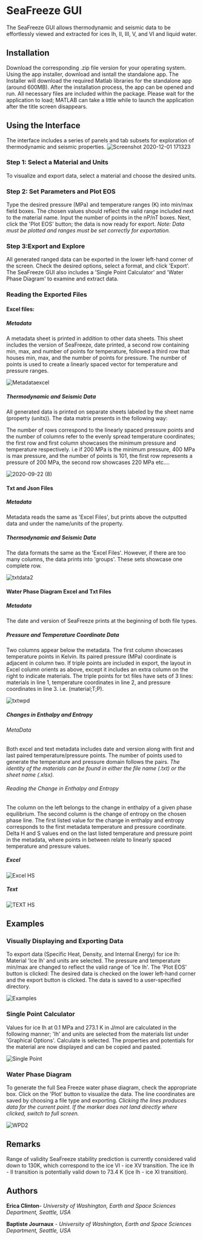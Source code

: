 # SeaFreeze GUI 
The SeaFreeze GUI allows thermodynamic and seismic data to be effortlessly viewed and extracted for ices Ih, II, III, V, and VI and liquid water.
## Installation 
Download the corresponding .zip file version for your operating system. Using the app installer, download and isntall the standalone app. The Installer will download the required Matlab libraries for the standalone app (around 600MB). After the installation process, the app can be opened and run. All necessary files are included within the package. 
Please wait for the application to load; MATLAB can take a little while to launch the application after the title screen disappears. 
## Using the Interface 
The interface includes a series of panels and tab subsets for exploration of thermodynamic and seismic properties. 
![Screenshot 2020-12-01 171323](https://user-images.githubusercontent.com/70338087/100821704-c89ac880-3405-11eb-94eb-d47613ee0f94.jpg)
### Step 1: Select a Material and Units
To visualize and export data, select a material and choose the desired units.
### Step 2: Set Parameters and Plot EOS 
Type the desired pressure (MPa) and temperature ranges (K) into min/max field boxes. The chosen values should reflect the valid range included next to the material name. Input the number of points in the nP/nT boxes. Next, click the 'Plot EOS' button; the data is now ready for export. 
*Note: Data must be plotted and ranges must be set correctly for exportation.* 
### Step 3:Export and Explore 
All generated ranged data can be exported in the lower left-hand corner of the screen. Check the desired options, select a format, and click 'Export'. 
The SeaFreeze GUI also includes a 'Single Point Calculator' and 'Water Phase Diagram' to examine and extract data. 

### Reading the Exported Files 
#### Excel files:
##### Metadata
A metadata sheet is printed in addition to other data sheets. This sheet includes the version of SeaFreeze, date printed, 
a second row containing min, max, and number of points for temperature, followed a third row that houses min, max, and the number of points for pressure. The number of points is used to create a linearly spaced vector for temperature and pressure ranges.  

![Metadataexcel](https://user-images.githubusercontent.com/70338087/93945188-48f8cb00-fceb-11ea-8198-e41b602c6764.png)


##### Thermodynamic and Seismic Data 
All generated data is printed on separate sheets labeled by the sheet name (property (units)). The data matrix presents in the following way: 

The number of rows correspond to the linearly spaced pressure points and the number of columns refer to the evenly spread temperature coordinates; the first row and first column showcases the minimum pressure and temperature respectively.
i.e if 200 MPa is the minimum pressure, 400 MPa is max pressure, and the number of points is 101, the first row represents a pressure of 200 MPa, the second row showcases 220 MPa etc.... 

![2020-09-22 (8)](https://user-images.githubusercontent.com/70338087/93942773-ee10a500-fce5-11ea-9a94-671950cfc200.png)

#### Txt and Json Files
##### Metadata
Metadata reads the same as 'Excel Files', but prints above the outputted data and under the name/units of the property. 
##### Thermodynamic and Seismic Data 
The data formats the same as the 'Excel Files'. However, if there are too many columns, the data prints into 'groups'. These sets showcase one complete row. 

![txtdata2](https://user-images.githubusercontent.com/70338087/93945547-ff5cb000-fceb-11ea-9e94-3f84631c15a1.png)

#### Water Phase Diagram Excel and Txt Files 
##### Metadata 
The date and version of SeaFreeze prints at the beginning of both file types.
##### Pressure and Temperature Coordinate Data 
Two columns appear below the metadata. The first column showcases temperature points in Kelvin. Its paired pressure (MPa) coordinate is adjacent in column two.
If triple points are included in export, the layout in Excel column orients as above, except it includes an extra column on the right to indicate materials.
The triple points for txt files have sets of 3 lines: materials in line 1, temperature coordinates in line 2, and pressure coordinates in line 3. i.e. (material;T;P). 

![txtwpd](https://user-images.githubusercontent.com/70338087/93951068-3043e180-fcfa-11ea-8891-92be53f272a3.png)

##### Changes in Enthalpy and Entropy
###### MetaData
Both excel and text metadata includes date and version along with first and last paired temperature/pressure points. The number of points used to generate the temperature and pressure domain follows the pairs.
*The identity of the materials can be found in either the file name (.txt) or the sheet name (.xlsx).*
###### Reading the Change in Enthalpy and Entropy
The column on the left belongs to the change in enthalpy of a given phase equilibrium. The second column is the change of entropy on the chosen phase line. The first listed value for the change in enthalpy and entropy corresponds to the first metadata temperature and pressure coordinate. Delta H and S values end on the last listed temperature and pressure point in the metadata, where points in between relate to linearly spaced temperature and pressure values.

##### Excel

![Excel HS](https://user-images.githubusercontent.com/70338087/100824257-b1120e80-340a-11eb-9f8b-cd8604a3581e.png)

##### Text

![TEXT HS](https://user-images.githubusercontent.com/70338087/100824247-ae171e00-340a-11eb-8018-3fb37e4db9c0.png)

## Examples

### Visually Displaying and Exporting Data 
To export data (Specific Heat, Density, and Internal Energy) for ice Ih: 
Material 'Ice Ih' and units are selected. The pressure and temperature min/max are changed to reflect the valid range of 'Ice Ih'. 
The 'Plot EOS' button is clicked:
The desired data is checked on the lower left-hand corner and the export button is clicked.
The data is saved to a user-specified directory.

![Examples](https://user-images.githubusercontent.com/70338087/100825515-123ae180-340d-11eb-8a2d-ad0964fdd1a4.png)

### Single Point Calculator 
Values for ice Ih at 0.1 MPa and 273.1 K in J/mol are calculated in the following manner; 
'Ih' and units are selected from the materials list under 'Graphical Options'.
Calculate is selected.
The properties and potentials for the material are now displayed and can be copied and pasted. 

![Single Point](https://user-images.githubusercontent.com/70338087/100824240-ab1c2d80-340a-11eb-8fd4-091cfcee920d.png)

### Water Phase Diagram 
To generate the full Sea Freeze water phase diagram, check the appropriate box. 
Click on the 'Plot' button to visualize the data. 
The line coordinates are saved by choosing a file type and exporting. 
*Clicking the lines produces data for the current point. If the marker does not land directly where clicked, switch to full screen.*

![WPD2](https://user-images.githubusercontent.com/70338087/107826239-6d585100-6d39-11eb-93c5-8585f8cc98c8.jpg)

## Remarks 
Range of validity
SeaFreeze stability prediction is currently considered valid down to 130K, which correspond to the ice VI - ice XV transition. The ice Ih - II transition is potentially valid down to 73.4 K (ice Ih - ice XI transition).
## Authors 
**Erica Clinton**- *University of Washington, Earth and Space Sciences Department, Seattle, USA* 

**Baptiste Journaux** - *University of Washington, Earth and Space Sciences Department, Seattle, USA*

